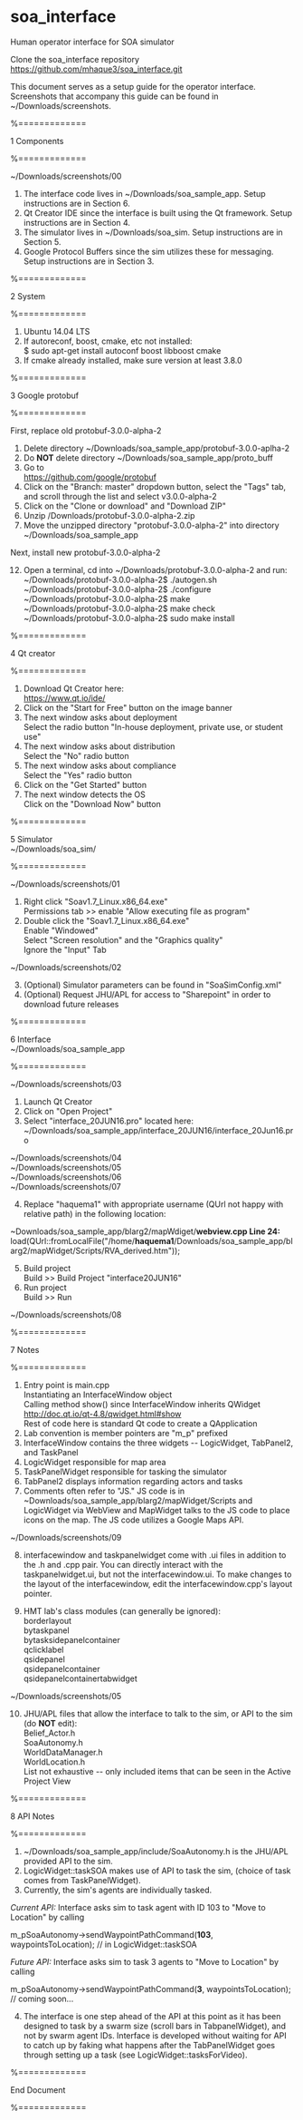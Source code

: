# soa_interface
Human operator interface for SOA simulator



Clone the soa_interface repository <br />
	https://github.com/mhaque3/soa_interface.git<br />
		
This document serves as a setup guide for the operator interface. Screenshots that accompany this guide can be found in ~/Downloads/screenshots.<br /> 



%=============

1  Components

%=============
	
	

~/Downloads/screenshots/00<br />
 
01.  The interface code lives in ~/Downloads/soa_sample_app. Setup instructions are in Section 6.<br />
02.  Qt Creator IDE since the interface is built using the Qt framework. Setup instructions are in Section 4.<br />  
03.  The simulator lives in ~/Downloads/soa_sim. Setup instructions are in Section 5.<br /> 
03.  Google Protocol Buffers since the sim utilizes these for messaging. Setup instructions are in Section 3.<br />



%=============

2  System

%=============



01.  Ubuntu 14.04 LTS<br />
02.  If autoreconf, boost, cmake, etc not installed:<br />
	$  sudo apt-get install autoconf boost libboost cmake<br />
03.  If cmake already installed, make sure version at least 3.8.0<br />



%=============

3  Google protobuf

%=============



First, replace old protobuf-3.0.0-alpha-2<br /> 

01.  Delete directory ~/Downloads/soa_sample_app/protobuf-3.0.0-aplha-2<br /> 
02.  Do **NOT** delete directory ~/Downloads/soa_sample_app/proto_buff<br /> 
03.  Go to<br />
	https://github.com/google/protobuf<br />
04.  Click on the "Branch: master" dropdown button, select the "Tags" tab, and scroll through the list and select v3.0.0-alpha-2<br />
08.  Click on the "Clone or download" and "Download ZIP"<br />
10.  Unzip /Downloads/protobuf-3.0.0-alpha-2.zip<br />
11.  Move the unzipped directory "protobuf-3.0.0-alpha-2" into directory ~/Downloads/soa_sample_app<br />

Next, install new protobuf-3.0.0-alpha-2<br />

12.  Open a terminal, cd into ~/Downloads/protobuf-3.0.0-alpha-2 and run:<br />
~/Downloads/protobuf-3.0.0-alpha-2$  ./autogen.sh<br />
~/Downloads/protobuf-3.0.0-alpha-2$  ./configure<br />
~/Downloads/protobuf-3.0.0-alpha-2$  make<br />
~/Downloads/protobuf-3.0.0-alpha-2$  make check<br />
~/Downloads/protobuf-3.0.0-alpha-2$  sudo make install<br />



%=============

4  Qt creator

%=============



01.  Download Qt Creator here:<br />
	https://www.qt.io/ide/<br />
02.  Click on the "Start for Free" button on the image banner<br />
03.  The next window asks about deployment<br />
	Select the radio button "In-house deployment, private use, or student use"<br />
04.  The next window asks about distribution<br />
	Select the "No" radio button<br /> 
05.  The next window asks about compliance<br />
	Select the "Yes" radio button<br />
06.  Click on the "Get Started" button<br />
07.  The next window detects the OS<br />
	Click on the "Download Now" button<br />



%=============

5  Simulator<br />
~/Downloads/soa_sim/

%=============



~/Downloads/screenshots/01<br />

01.  Right click "Soav1.7_Linux.x86_64.exe"<br />
	Permissions tab >> enable "Allow executing file as program"<br />
02.  Double click the "Soav1.7_Linux.x86_64.exe"<br />
	Enable "Windowed"<br />
	Select "Screen resolution" and the "Graphics quality"<br />
  	Ignore the "Input" Tab<br />
  	  	
~/Downloads/screenshots/02<br />

03.  (Optional) Simulator parameters can be found in "SoaSimConfig.xml"<br />
04.  (Optional) Request JHU/APL for access to "Sharepoint" in order to download future releases<br />



%=============

6  Interface<br /> 
~/Downloads/soa_sample_app

%=============



~/Downloads/screenshots/03<br />

01.  Launch Qt Creator<br />
02.  Click on "Open Project"<br />
03.  Select "interface_20JUN16.pro" located here:<br />
	~/Downloads/soa_sample_app/interface_20JUN16/interface_20Jun16.pro<br />

~/Downloads/screenshots/04<br />
~/Downloads/screenshots/05<br />
~/Downloads/screenshots/06<br />
~/Downloads/screenshots/07<br />

04.  Replace "haquema1" with appropriate username (QUrl not happy with relative path) in the following location:<br />

~Downloads/soa_sample_app/blarg2/mapWdiget/**webview.cpp Line 24:**<br />
load(QUrl::fromLocalFile("/home/**haquema1**/Downloads/soa_sample_app/blarg2/mapWidget/Scripts/RVA_derived.htm"));<br />

05.  Build project<br />
	Build >> Build Project "interface20JUN16"<br />
06.  Run project<br />
	Build >> Run<br />
	
~/Downloads/screenshots/08<br />



%=============

7  Notes

%=============



01.  Entry point is main.cpp<br />
	Instantiating an InterfaceWindow object<br />
	Calling method show() since InterfaceWindow inherits QWidget<br />
	http://doc.qt.io/qt-4.8/qwidget.html#show<br />
	Rest of code here is standard Qt code to create a QApplication<br />
02.  Lab convention is member pointers are "m_p" prefixed<br />
03.  InterfaceWindow contains the three widgets -- LogicWidget, TabPanel2, and TaskPanel<br />
04.  LogicWidget responsible for map area<br />
05.  TaskPanelWidget responsible for tasking the simulator<br />
06.  TabPanel2 displays information regarding actors and tasks<br />
07.  Comments often refer to "JS." JS code is in ~Downloads/soa_sample_app/blarg2/mapWidget/Scripts and LogicWidget via WebView and MapWidget talks to the JS code to place icons on the map. The JS code utilizes a Google Maps API.<br /> 

~/Downloads/screenshots/09<br />

08.  interfacewindow and taskpanelwidget come with .ui files in addition to the .h and .cpp pair. You can directly interact with the taskpanelwidget.ui, but not the interfacewindow.ui. To make changes to the layout of the interfacewindow, edit the interfacewindow.cpp's layout pointer.<br />

09.  HMT lab's class modules (can generally be ignored):<br />
	borderlayout<br />
	bytaskpanel<br />
	bytasksidepanelcontainer<br />
	qclicklabel<br />
	qsidepanel<br />
	qsidepanelcontainer<br />
	qsidepanelcontainertabwidget<br />
	
~/Downloads/screenshots/05<br />
	
10.  JHU/APL files that allow the interface to talk to the sim, or API to the sim (do **NOT** edit):<br /> 
	Belief_Actor.h<br />
	SoaAutonomy.h<br />
	WorldDataManager.h<br />
	WorldLocation.h<br />
     List not exhaustive -- only included items that can be seen in the Active Project View<br />
     
     
     
%=============

8  API Notes

%=============



01.  ~/Downloads/soa_sample_app/include/SoaAutonomy.h is the JHU/APL provided API to the sim.<br />
02.  LogicWidget::taskSOA makes use of API to task the sim, (choice of task comes from TaskPanelWidget).<br />
03.  Currently, the sim's agents are individually tasked.<br />

*Current API:* Interface asks sim to task agent with ID 103 to "Move to Location" by calling<br />

m_pSoaAutonomy->sendWaypointPathCommand(**103**, waypointsToLocation); // in LogicWidget::taskSOA<br />

*Future API:* Interface asks sim to task 3 agents to "Move to Location" by calling<br />

m_pSoaAutonomy->sendWaypointPathCommand(**3**, waypointsToLocation); // coming soon...<br />

04.  The interface is one step ahead of the API at this point as it has been designed to task by a swarm size (scroll bars in TabpanelWidget), and not by swarm agent IDs. Interface is developed without waiting for API to catch up by faking what happens after the TabPanelWidget goes through setting up a task (see LogicWidget::tasksForVideo).<br />



%=============

End Document

%=============



